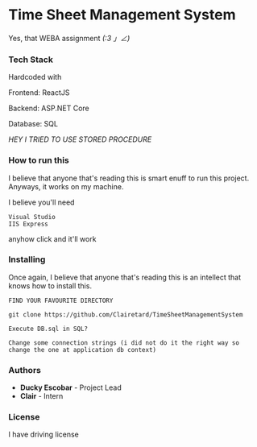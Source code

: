 # Time Sheet Management System

Yes, that WEBA assignment _(:3 」∠)_


### Tech Stack

Hardcoded with

Frontend: ReactJS

Backend: ASP.NET Core

Database: SQL

_HEY I TRIED TO USE STORED PROCEDURE_


### How to run this

I believe that anyone that's reading this is smart enuff to run this project. Anyways, it works on my machine.

I believe you'll need
```
Visual Studio
IIS Express
```
anyhow click and it'll work


### Installing

Once again, I believe that anyone that's reading this is an intellect that knows how to install this.

```
FIND YOUR FAVOURITE DIRECTORY
```

```
git clone https://github.com/Clairetard/TimeSheetManagementSystem
```

```
Execute DB.sql in SQL?
```

```
Change some connection strings (i did not do it the right way so change the one at application db context)
```


### Authors

* **Ducky Escobar** - Project Lead
* **Clair** - Intern



### License

I have driving license

